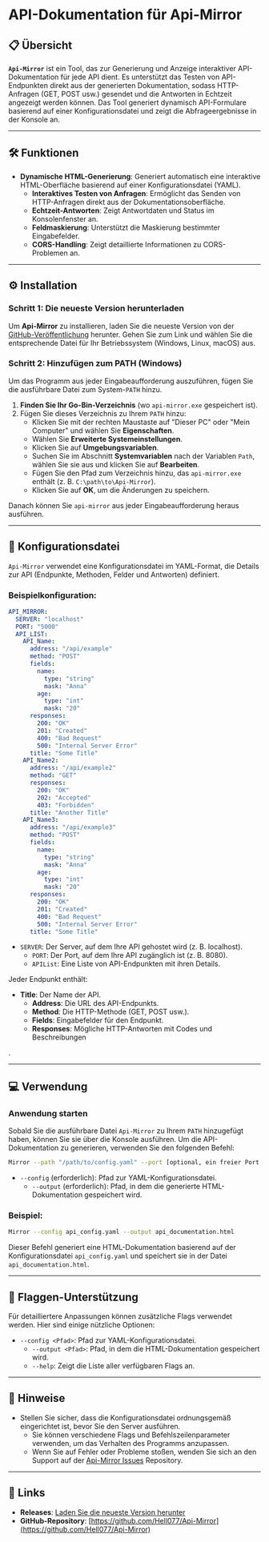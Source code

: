 
# API-Dokumentation für Api-Mirror

## 📋 Übersicht

**`Api-Mirror`** ist ein Tool, das zur Generierung und Anzeige interaktiver API-Dokumentation für jede API dient. Es unterstützt das Testen von API-Endpunkten direkt aus der generierten Dokumentation, sodass HTTP-Anfragen (GET, POST usw.) gesendet und die Antworten in Echtzeit angezeigt werden können. Das Tool generiert dynamisch API-Formulare basierend auf einer Konfigurationsdatei und zeigt die Abfrageergebnisse in der Konsole an.

---

## 🛠️ Funktionen

- **Dynamische HTML-Generierung**: Generiert automatisch eine interaktive HTML-Oberfläche basierend auf einer Konfigurationsdatei (YAML).
    - **Interaktives Testen von Anfragen**: Ermöglicht das Senden von HTTP-Anfragen direkt aus der Dokumentationsoberfläche.
    - **Echtzeit-Antworten**: Zeigt Antwortdaten und Status im Konsolenfenster an.
    - **Feldmaskierung**: Unterstützt die Maskierung bestimmter Eingabefelder.
    - **CORS-Handling**: Zeigt detaillierte Informationen zu CORS-Problemen an.

---

## ⚙️ Installation

### Schritt 1: Die neueste Version herunterladen

Um **Api-Mirror** zu installieren, laden Sie die neueste Version von der [GitHub-Veröffentlichung](https://github.com/Hell077/Api-Mirror/releases) herunter. Gehen Sie zum Link und wählen Sie die entsprechende Datei für Ihr Betriebssystem (Windows, Linux, macOS) aus.

### Schritt 2: Hinzufügen zum PATH (Windows)

Um das Programm aus jeder Eingabeaufforderung auszuführen, fügen Sie die ausführbare Datei zum System-`PATH` hinzu.

1. **Finden Sie Ihr Go-Bin-Verzeichnis** (wo `api-mirror.exe` gespeichert ist).
2. Fügen Sie dieses Verzeichnis zu Ihrem `PATH` hinzu:
    - Klicken Sie mit der rechten Maustaste auf "Dieser PC" oder "Mein Computer" und wählen Sie **Eigenschaften**.
    - Wählen Sie **Erweiterte Systemeinstellungen**.
    - Klicken Sie auf **Umgebungsvariablen**.
    - Suchen Sie im Abschnitt **Systemvariablen** nach der Variablen `Path`, wählen Sie sie aus und klicken Sie auf **Bearbeiten**.
    - Fügen Sie den Pfad zum Verzeichnis hinzu, das `api-mirror.exe` enthält (z. B. `C:\path\to\Api-Mirror`).
    - Klicken Sie auf **OK**, um die Änderungen zu speichern.

Danach können Sie `api-mirror` aus jeder Eingabeaufforderung heraus ausführen.

---

## 📝 Konfigurationsdatei

`Api-Mirror` verwendet eine Konfigurationsdatei im YAML-Format, die Details zur API (Endpunkte, Methoden, Felder und Antworten) definiert.

### Beispielkonfiguration:

```yaml
API_MIRROR:
  SERVER: "localhost"
  PORT: "5000"
  API_LIST:
    API_Name:
      address: "/api/example"
      method: "POST"
      fields:
        name:
          type: "string"
          mask: "Anna"
        age:
          type: "int"
          mask: "20"
      responses:
        200: "OK"
        201: "Created"
        400: "Bad Request"
        500: "Internal Server Error"
      title: "Some Title"
    API_Name2:
      address: "/api/example2"
      method: "GET"
      responses:
        200: "OK"
        202: "Accepted"
        403: "Forbidden"
      title: "Another Title"
    API_Name3:
      address: "/api/example3"
      method: "POST"
      fields:
        name:
          type: "string"
          mask: "Anna"
        age:
          type: "int"
          mask: "20"
      responses:
        200: "OK"
        201: "Created"
        400: "Bad Request"
        500: "Internal Server Error"
      title: "Some Title"
```

- `SERVER`: Der Server, auf dem Ihre API gehostet wird (z. B. localhost).
    - `PORT`: Der Port, auf dem Ihre API zugänglich ist (z. B. 8080).
    - `APIList`: Eine Liste von API-Endpunkten mit ihren Details.

Jeder Endpunkt enthält:
- **Title**: Der Name der API.
    - **Address**: Die URL des API-Endpunkts.
    - **Method**: Die HTTP-Methode (GET, POST usw.).
    - **Fields**: Eingabefelder für den Endpunkt.
    - **Responses**: Mögliche HTTP-Antworten mit Codes und Beschreibungen

.

---

## 💻 Verwendung

### Anwendung starten

Sobald Sie die ausführbare Datei `Api-Mirror` zu Ihrem `PATH` hinzugefügt haben, können Sie sie über die Konsole ausführen. Um die API-Dokumentation zu generieren, verwenden Sie den folgenden Befehl:

```bash
Mirror --path "/path/to/config.yaml" --port [optional, ein freier Port wird gewählt]
```

- `--config` (erforderlich): Pfad zur YAML-Konfigurationsdatei.
    - `--output` (erforderlich): Pfad, in dem die generierte HTML-Dokumentation gespeichert wird.

### Beispiel:

```bash
Mirror --config api_config.yaml --output api_documentation.html
```

Dieser Befehl generiert eine HTML-Dokumentation basierend auf der Konfigurationsdatei `api_config.yaml` und speichert sie in der Datei `api_documentation.html`.

---

## 🔧 Flaggen-Unterstützung

Für detailliertere Anpassungen können zusätzliche Flags verwendet werden. Hier sind einige nützliche Optionen:

- `--config <Pfad>`: Pfad zur YAML-Konfigurationsdatei.
    - `--output <Pfad>`: Pfad, in dem die HTML-Dokumentation gespeichert wird.
    - `--help`: Zeigt die Liste aller verfügbaren Flags an.

---

## 📌 Hinweise

- Stellen Sie sicher, dass die Konfigurationsdatei ordnungsgemäß eingerichtet ist, bevor Sie den Server ausführen.
    - Sie können verschiedene Flags und Befehlszeilenparameter verwenden, um das Verhalten des Programms anzupassen.
    - Wenn Sie auf Fehler oder Probleme stoßen, wenden Sie sich an den Support auf der [Api-Mirror Issues](https://github.com/Hell077/Api-Mirror/issues) Repository.

---

## 🔗 Links

- **Releases**: [Laden Sie die neueste Version herunter](https://github.com/Hell077/Api-Mirror/releases)
- **GitHub-Repository**: [https://github.com/Hell077/Api-Mirror](https://github.com/Hell077/Api-Mirror)


